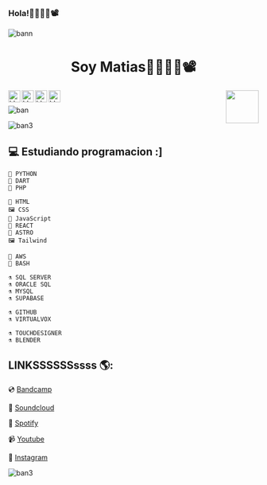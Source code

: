 ### Hola!👋👨‍💻🎨📽️


![bann](https://github.com/lllit/lllit/assets/106929604/110db89f-0a82-42f7-903b-a5028c4c5a52)

<h1 align="center">Soy Matias👋👨‍💻🎨📽️</h1>



<a href="https://www.instagram.com/lllit_3/">
  <img align="left" alt="LLLIT Instagram" width="24px" src="https://cdn.jsdelivr.net/npm/simple-icons@v3/icons/instagram.svg" />
</a>
<a href="https://www.youtube.com/@lllit">
  <img align="left" alt="LLLIT Youtube" width="24px" src="https://cdn.jsdelivr.net/npm/simple-icons@v3/icons/youtube.svg" />
</a>
<a href="https://www.youtube.com/@lllit">
  <img align="left" alt="LLLIT Bandcamp" width="24px" src="https://cdn.jsdelivr.net/npm/simple-icons@v3/icons/bandcamp.svg" />
</a>
<a href="https://open.spotify.com/intl-es/artist/0oL7mgftYGFe5wWq0b9G4g?si=T4kfrAJfSOKdfSvczIIcbQ">
  <img align="left" alt="LLLIT Spotify" width="24px" src="https://cdn.jsdelivr.net/npm/simple-icons@v3/icons/spotify.svg" />
</a>

<img align='right' src='https://i.giphy.com/xThuWaMQyZlsnkMRnW.webp' width='66'>
<br>





![ban](https://github.com/lllit/lllit/assets/106929604/db00501a-9989-4c60-9277-25a5d7f26f03)




![ban3](https://github.com/lllit/lllit/assets/106929604/d998019f-0cfb-4d88-ad30-6e47222d811b)

## 💻 Estudiando programacion :]


    🔎 PYTHON
    🔎 DART
    🔎 PHP

    🔎 HTML
    🖼️ CSS
    🔎 JavaScript
    🔎 REACT
    🔎 ASTRO
    🖼️ Tailwind

    🤖 AWS
    🤖 BASH

    ⚗️ SQL SERVER
    ⚗️ ORACLE SQL
    ⚗️ MYSQL
    ⚗️ SUPABASE

  ~~~
⚗️ GITHUB
⚗️ VIRTUALVOX
  ~~~


~~~
⚗️ TOUCHDESIGNER
⚗️ BLENDER
~~~






## LINKSSSSSSssss 🌎:

💿 [Bandcamp](https://lllit3.bandcamp.com/) 

🎵 [Soundcloud](https://soundcloud.com/lllit_3) 

🎵 [Spotify](https://open.spotify.com/intl-es/artist/0oL7mgftYGFe5wWq0b9G4g?si=T4kfrAJfSOKdfSvczIIcbQ) 

📹 [Youtube](https://www.youtube.com/@lllit) 

📱 [Instagram](https://www.instagram.com/lllit_3/) 

![ban3](https://github.com/lllit/lllit/assets/106929604/79111736-04a2-49a5-aef2-b5485957ed85)
<!--
**lllit/lllit** is a ✨ _special_ ✨ repository because its `README.md` (this file) appears on your GitHub profile.

